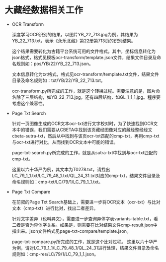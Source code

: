 # 大藏经数据相关工作
- OCR Transform

    深度学习OCR识别的结果，以图片YB_22_713.jpg为例，其结果为YB_22_713.txt，表示《永乐北藏》第22册第713页的识别结果。
    
    这个结果需要转化为古籍平台系统可用的文件格式。其中，坐标信息转化为json格式，格式见模板ocr-transform/template.json文件，结果文件目录及命名规则如：pos/YB/22/YB_22_713.json。
    
    文本信息转化为txt格式，格式见ocr-transform/template.txt文件，结果文件目录及命名规则如：txt/YB/22/YB_22_713.txt。

    ocr-transform.py所完成的工作，就是这个转换过程。需要注意的是，图片命名除了三层结构，如YB_22_713.jpg，还有四层结构，如GL_1_1_1.jpg。程序要考虑这个兼容性。

- Page Txt Search

    针对一页图像生成的OCR文本ocr-txt进行文字校对时，为了快速找到OCR文本中的错误，我们需要从CBETA中找到该页藏经图像对应的藏经整经经文cbeta-sutra-txt，然后从中找到与该页ocr-txt匹配的cmp-txt，再用cmp-txt与ocr-txt进行对比，从而找到OCR文本中可能的错误。

    page-txt-search.py所完成的工作，就是从sutra-txt中找到与ocr-txt匹配的cmp-txt。

    这里以六十华严为例，其文本为T0278.txt，请找出LC_79_1_1.txt/LC_79_48_1.txt/QL_24_31.txt对应的cmp-txt，结果文件目录及命名规则如：cmp-txt/LC/79/1/LC_79_1_1.txt。

- Page Txt Compare

    在前叙的Page Txt Search基础上，需要进一步将OCR文本（ocr-txt）与比对文本（cmp-txt）进行比对，找出二者差异。

    针对文字差异（也叫异文），需要进一步查询异体字表variants-table.txt，看二者是否为异体字关系。如果是，则需要在比对结果文件cmp-result.json中指出来。json文件格式见page-txt-compare/template.json。
    
    page-txt-compare.py所完成的工作，就是这个比对过程。
    这里以六十华严为例，请对LC_79_1_1/LC_79_48_1/QL_24_31进行处理，结果文件目录及命名规则如：cmp-res/LC/79/1/LC_79_1_1.json。
